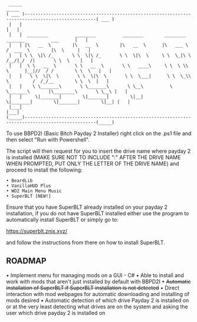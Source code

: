 ```
 _____                                                                                                   _____ 
( ___ )-------------------------------------------------------------------------------------------------( ___ )
 |   |                                                                                                   |   | 
 |   |  ________          ________          ________        ________           _______          ___      |   | 
 |   | |\   __  \        |\   __  \        |\   __  \      |\   ___ \         /  ___  \        |\  \     |   | 
 |   | \ \  \|\ /_       \ \  \|\ /_       \ \  \|\  \     \ \  \_|\ \       /__/|_/  /|       \ \  \    |   | 
 |   |  \ \   __  \       \ \   __  \       \ \   ____\     \ \  \ \\ \      |__|//  / /        \ \  \   |   | 
 |   |   \ \  \|\  \       \ \  \|\  \       \ \  \___|      \ \  \_\\ \         /  /_/__        \ \  \  |   | 
 |   |    \ \_______\       \ \_______\       \ \__\          \ \_______\       |\________\       \ \__\ |   | 
 |   |     \|_______|        \|_______|        \|__|           \|_______|        \|_______|        \|__| |   | 
 |___|                                                                                                   |___| 
(_____)-------------------------------------------------------------------------------------------------(_____)
```

To use BBPD2I (Basic Bitch Payday 2 Installer) right click on the .ps1 file and then select "Run with Powershell".

The script will then request for you to insert the drive name where payday 2 is installed (MAKE SURE NOT TO INCLUDE ":" AFTER THE DRIVE NAME WHEN PROMPTED, PUT ONLY THE LETTER OF THE DRIVE NAME) and proceed to install the following:

```
• BeardLib
• VanillaHUD Plus
• WD2 Main Menu Music
• SuperBLT [NEW!]
```

Ensure that you have SuperBLT already installed on your payday 2 installation, if you do not have SuperBLT installed either use the program to automatically install SuperBLT or simply go to:

https://superblt.znix.xyz/

and follow the instructions from there on how to install SuperBLT.

ROADMAP
-------
• Implement menu for managing mods on a GUI - C#
• Able to install and work with mods that aren't just installed by default with BBPD2I
• ~~Automatic installation of SuperBLT if SuperBLT installation is not detected~~
• Direct interaction with mod webpages for automatic downloading and installing of mods desired
• Automatic detection of which drive Payday 2 is installed on or at the very least detecting what drives are on the system and asking the user which drive payday 2 is installed on
